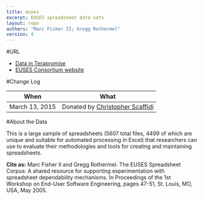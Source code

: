 ```yaml
---
title: euses
excerpt: EUSES spreadsheet data sets
layout: repo
authors: "Marc Fisher II; Gregg Rothermel"
version: 4
---
```


#URL

  * [Data in Terapromise](https://terapromise.csc.ncsu.edu:8443/svn/repo/spreadsheet/euses)
  * [EUSES Consortium website](http://eusesconsortium.org/)

#Change Log

When | What
---- | ----
March 13, 2015| Donated by [Christopher Scaffidi](/repo/people/data-donors/promise4.html)


#About the Data

This is a large sample of spreadsheets (5607 total files, 4499 of which are unique and suitable for automated processing in Excel) that researchers can use to evaluate their methodologies and tools for creating and maintaining spreadsheets.

**Cite as:** Marc Fisher II and Gregg Rothermel. The EUSES Spreadsheet Corpus: A shared resource for supporting experimentation with spreadsheet dependability mechanisms. In Proceedings of the 1st Workshop on End-User Software Engineering, pages 47-51, St. Louis, MO, USA, May 2005.
